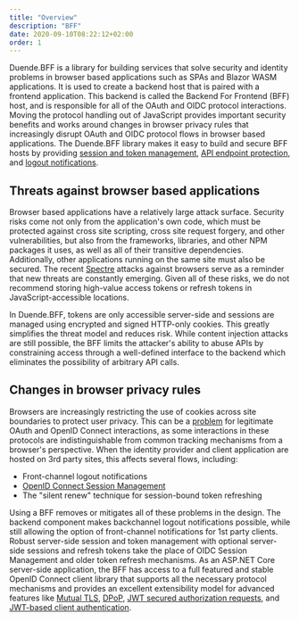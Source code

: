 ```yaml
---
title: "Overview"
description: "BFF"
date: 2020-09-10T08:22:12+02:00
order: 1
---
```


Duende.BFF is a library for building services that solve security and identity problems in browser based applications such as SPAs and Blazor WASM applications. It is used to create a backend host that is paired with a frontend application. This backend is called the Backend For Frontend (BFF) host, and is responsible for all of the OAuth and OIDC protocol interactions. Moving the protocol handling out of JavaScript provides important security benefits and works around changes in browser privacy rules that increasingly disrupt OAuth and OIDC protocol flows in browser based applications. The Duende.BFF library makes it easy to build and secure BFF hosts by providing [session and token management](../bff/session), [API endpoint protection](../bff/apis), and [logout notifications](../bff/session/management/back-channel-logout).

## Threats against browser based applications

Browser based applications have a relatively large attack surface. Security risks come not only from the application's own code, which must be protected against cross site scripting, cross site request forgery, and other vulnerabilities, but also from the frameworks, libraries, and other NPM packages it uses, as well as all of their transitive dependencies. Additionally, other applications running on the same site must also be secured. The recent [Spectre](https://www.securityweek.com/google-releases-poc-exploit-browser-based-spectre-attack) attacks against browsers serve as a reminder that new threats are constantly emerging. Given all of these risks, we do not recommend storing high-value access tokens or refresh tokens in JavaScript-accessible locations.

In Duende.BFF, tokens are only accessible server-side and sessions are managed using encrypted and signed HTTP-only cookies. This greatly simplifies the threat model and reduces risk. While  content injection attacks are still possible, the BFF limits the attacker's ability to abuse APIs by constraining access through a well-defined interface to the backend which eliminates the possibility of arbitrary API calls.

## Changes in browser privacy rules
Browsers are increasingly restricting the use of cookies across site boundaries to protect user privacy. This can be a [problem](https://leastprivilege.com/2020/03/31/spas-are-dead/) for legitimate OAuth and OpenID Connect interactions, as some interactions in these protocols are indistinguishable from common tracking mechanisms from a browser's perspective. When the identity provider and client application are hosted on 3rd party sites, this affects several flows, including:

- Front-channel logout notifications
- [OpenID Connect Session Management](https://openid.net/specs/openid-connect-session-1_0.html)
- The "silent renew" technique for session-bound token refreshing

Using a BFF removes or mitigates all of these problems in the design. The backend component makes backchannel logout notifications possible, while still allowing the option of front-channel notifications for 1st party clients. Robust server-side session and token management with optional server-side sessions and refresh tokens take the place of OIDC Session Management and older token refresh mechanisms. As an ASP.NET Core server-side application, the BFF has access to a full featured and stable OpenID Connect client library that supports all the necessary protocol mechanisms and provides an excellent extensibility model for advanced features like [Mutual TLS](../tokens/pop/mtls), [DPoP](../tokens/pop/dpop), [JWT secured authorization requests](../tokens/jar), and [JWT-based client authentication](../tokens/authentication/jwt).
